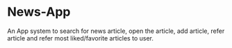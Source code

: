 # News-App
An App system to search for news article, open the article, add article, refer article and refer most liked/favorite articles to user. 
